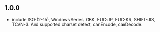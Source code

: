 ## 1.0.0

* include ISO-(2-15), Windows Series, GBK, EUC-JP, EUC-KR, SHIFT-JIS, TCVN-3. And supported charset detect, canEncode, canDecode.
